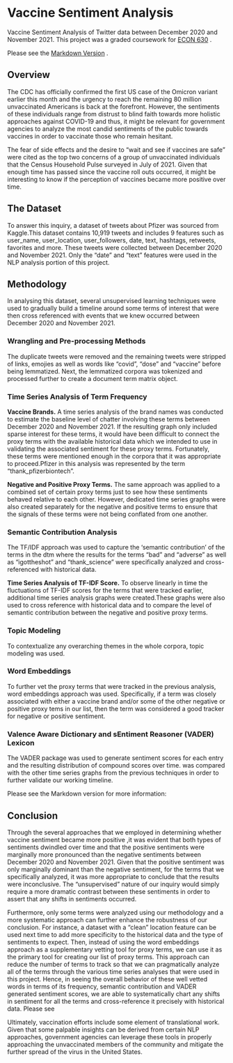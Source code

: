 # Vaccine Sentiment Analysis
Vaccine Sentiment Analysis of Twitter data between December 2020 and November 2021. This project was a graded coursework for [ECON 630](https://catalog.usfca.edu/preview_course_nopop.php?catoid=37&coid=550841) .

<p>

Please see the [Markdown Version](https://rpubs.com/corpuzn12/856572) .

  
## **Overview**
<p> 
The CDC has officially confirmed the first US case of the Omicron variant earlier this month and the urgency to reach the remaining 80 million unvaccinated Americans is back at the forefront. However, the sentiments of these individuals range from distrust to blind faith towards more holistic approaches against COVID-19 and thus, it might be relevant for government agencies to analyze the most candid sentiments of the public towards vaccines in order to vaccinate those who remain hesitant.<p/>

The fear of side effects and the desire to “wait and see if vaccines are safe” were cited as the top two concerns of a group of unvaccinated individuals that the Census Household Pulse surveyed in July of 2021. Given that enough time has passed since the vaccine roll outs occurred, it might be interesting to know if the perception of vaccines became more positive over time.<p/>


## **The Dataset** 
<p/>
To answer this inquiry, a dataset of tweets about Pfizer was sourced from Kaggle.This dataset contains 10,919 tweets and includes 9 features such as user_name, user_location, user_followers, date, text, hashtags, retweets, favorites and more. These tweets  were collected between December 2020 and November 2021. Only the “date” and “text” features were used in the NLP analysis portion of this project.

## **Methodology**
In analysing this dataset, several unsupervised learning techniques were used to gradually build a timeline around some terms of interest that were then cross referenced with events that we knew occurred between December 2020 and November 2021.

### **Wrangling and Pre-processing Methods** 
The duplicate tweets were removed and the remaining tweets were stripped of links, emojies as well as words like “covid”, “dose” and “vaccine” before being lemmatized. Next, the lemmatized corpora was tokenized and processed further to create a
document term matrix object.
<p/>

### **Time Series Analysis of Term Frequency**
**Vaccine Brands.** A time series analysis of the brand names was conducted to estimate the baseline level of chatter involving these terms between December 2020 and November 2021. If the resulting graph only included sparse interest for these terms, it would have been difficult to connect the proxy terms with the available historical data which we intended to use in validating the associated sentiment for these proxy terms. Fortunately, these terms were mentioned enough in the corpora that it was appropriate
to proceed.Pfizer in this analysis was represented by the term “thank_pfizerbiontech”.
<p/>

**Negative and Positive Proxy Terms.** The same approach was applied to a combined set of certain proxy terms just to see how these sentiments behaved relative to each other. However, dedicated time series graphs were also created separately for the negative and positive terms to ensure that the signals of these terms were not being conflated from one another.
<p/>

### **Semantic Contribution Analysis**

The TF/IDF approach was used to capture the ‘semantic contribution’ of the terms in the dtm where the results for the terms “bad” and “adverse” as well as “igottheshot” and “thank_science” were specifically analyzed and cross-referenced with historical data.
<p/>

**Time Series Analysis of TF-IDF Score.**  To observe linearly in time the fluctuations of TF-IDF scores for the terms that were tracked earlier, additional time series analysis graphs were created.These graphs were also used to cross reference with historical
data and to compare the level of semantic contribution between the negative and positive proxy terms.
<p/>

### **Topic Modeling** <p/>
To contextualize any overarching themes in the whole corpora, topic modeling was used.
<p/>

### **Word Embeddings**
To further vet the proxy terms that were tracked in the previous analysis, word embeddings approach was used. Specifically, if a term was closely associated with either a vaccine brand and/or some of the other negative or positive proxy tems in our list, then the term was considered a good tracker for negative or positive sentiment.
<p/>

### **Valence Aware Dictionary and sEntiment Reasoner (VADER) Lexicon**
The VADER package was used to generate sentiment scores for each entry and the resulting distribution of compound scores over time. was compared with the other time series graphs from the previous techniques in order to further validate our working timeline.

<p/>

Please see the Markdown version for more information: 

##  **Conclusion**
<p/>
Through the several approaches that we employed in determining whether vaccine sentiment became more positive ,it was evident that both types of sentiments dwindled over time and that the positive sentiments were marginally more pronounced than the negative sentiments between December 2020 and November 2021. Given that the positive sentiment was only marginally dominant than the negative sentiment, for the terms that we specifically analyzed, it was more appropriate to conclude that the results were inconclusive. The “unsupervised” nature of our inquiry would simply require a more dramatic contrast between these sentiments in order to assert that any shifts in sentiments occurred. 
<p/>
Furthermore, only some terms were analyzed using our methodology and a more systematic approach can further enhance the robustness of our conclusion. For instance, a dataset with a “clean” location feature can be used next time to add more specificity to the historical data and the type of sentiments to expect. Then, instead of using the word embeddings approach as a supplementary vetting tool for proxy terms, we can use it as the primary tool for creating our list of proxy terms. This approach can reduce the number of terms to track so that we can pragmatically analyze all of the terms through the various time series analyses that were used in this project. Hence, in seeing the overall behavior of these well vetted words in terms of its frequency, semantic contribution and VADER generated sentiment scores, we are able to systematically chart any shifts in sentiment for all the terms and cross-reference it precisely with historical data. Please see

Ultimately, vaccination efforts include some element of translational work. Given that some palpable insights can be derived from certain NLP approaches, government agencies can leverage these tools in properly approaching the unvaccinated members of the community and mitigate the further spread of the virus in the United States.
